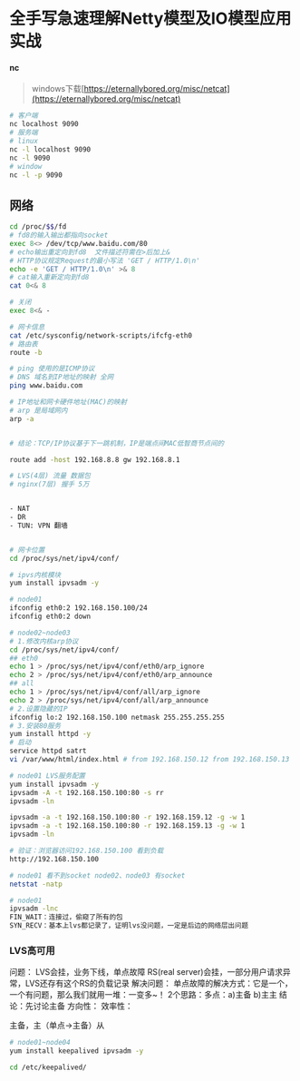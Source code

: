 # 全手写急速理解Netty模型及IO模型应用实战

#### nc

> windows下载[https://eternallybored.org/misc/netcat](https://eternallybored.org/misc/netcat)

```sh
# 客户端
nc localhost 9090
# 服务端
# linux
nc -l localhost 9090
nc -l 9090
# window
nc -l -p 9090
```

## 网络

```sh
cd /proc/$$/fd
# fd8的输入输出都指向socket
exec 8<> /dev/tcp/www.baidu.com/80
# echo输出重定向到fd8  文件描述符需在>后加上&
# HTTP协议规定Request的最小写法 'GET / HTTP/1.0\n'
echo -e 'GET / HTTP/1.0\n' >& 8
# cat输入重新定向到fd8
cat 0<& 8

# 关闭
exec 8<& -

# 网卡信息
cat /etc/sysconfig/network-scripts/ifcfg-eth0
# 路由表
route -b

# ping 使用的是ICMP协议
# DNS 域名到IP地址的映射 全网
ping www.baidu.com

# IP地址和网卡硬件地址(MAC)的映射
# arp 是局域网内
arp -a


# 结论：TCP/IP协议基于下一跳机制，IP是端点间MAC低智商节点间的

route add -host 192.168.8.8 gw 192.168.8.1

# LVS(4层) 流量 数据包
# nginx(7层) 握手 5万


- NAT
- DR
- TUN: VPN 翻墙


# 网卡位置
cd /proc/sys/net/ipv4/conf/

# ipvs内核模块
yum install ipvsadm -y

# node01
ifconfig eth0:2 192.168.150.100/24
ifconfig eth0:2 down

# node02~node03
# 1.修改内核arp协议
cd /proc/sys/net/ipv4/conf/
## eth0
echo 1 > /proc/sys/net/ipv4/conf/eth0/arp_ignore
echo 2 > /proc/sys/net/ipv4/conf/eth0/arp_announce
## all
echo 1 > /proc/sys/net/ipv4/conf/all/arp_ignore
echo 2 > /proc/sys/net/ipv4/conf/all/arp_announce
# 2.设置隐藏的IP
ifconfig lo:2 192.168.150.100 netmask 255.255.255.255
# 3.安装80服务
yum install httpd -y
# 启动
service httpd satrt
vi /var/www/html/index.html # from 192.168.150.12 from 192.168.150.13

# node01 LVS服务配置
yum install ipvsadm -y
ipvsadm -A -t 192.168.150.100:80 -s rr
ipvsadm -ln

ipvsadm -a -t 192.168.150.100:80 -r 192.168.159.12 -g -w 1
ipvsadm -a -t 192.168.150.100:80 -r 192.168.159.13 -g -w 1
ipvsadm -ln

# 验证：浏览器访问192.168.150.100 看到负载
http://192.168.150.100

# node01 看不到socket node02、node03 有socket
netstat -natp

# node01
ipvsadm -lnc
FIN_WAIT：连接过，偷窥了所有的包
SYN_RECV：基本上lvs都记录了，证明lvs没问题，一定是后边的网络层出问题
```

### LVS高可用

问题：
LVS会挂，业务下线，单点故障
RS(real server)会挂，一部分用户请求异常，LVS还存有这个RS的负载记录
解决问题：
单点故障的解决方式：它是一个，一个有问题，那么我们就用一堆：一变多~！
2个思路：多点：a)主备 b)主主
结论：先讨论主备
方向性：
效率性：

主备，主（单点->主备）从

```sh
# node01~node04
yum install keepalived ipvsadm -y

cd /etc/keepalived/
```
